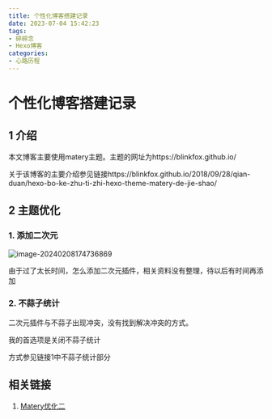 ```yaml
---
title: 个性化博客搭建记录
date: 2023-07-04 15:42:23
tags:
- 碎碎念
- Hexo博客
categories:
- 心路历程
---
```

# 个性化博客搭建记录

## 1 介绍

本文博客主要使用matery主题。主题的网址为https://blinkfox.github.io/

关于该博客的主要介绍参见链接https://blinkfox.github.io/2018/09/28/qian-duan/hexo-bo-ke-zhu-ti-zhi-hexo-theme-matery-de-jie-shao/

## 2 主题优化

### 1. 添加二次元

![image-20240208174736869](https://gitee.com/jgyong/blogimg/raw/master/img/202402081748225.png)

由于过了太长时间，怎么添加二次元插件，相关资料没有整理，待以后有时间再添加

### 2. 不蒜子统计

二次元插件与不蒜子出现冲突，没有找到解决冲突的方式。

我的首选项是关闭不蒜子统计

方式参见链接1中不蒜子统计部分

## 相关链接

1. [Matery优化二](https://liuruibin.com/posts/64eb/)
